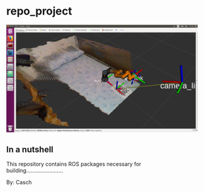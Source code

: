 # repo_project
![top_page](/INF/img1.png)


## In a nutshell 
This repository contains ROS packages necessary for building........................ 

By: Casch
